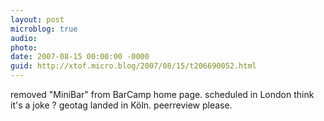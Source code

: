 ```yaml
---
layout: post
microblog: true
audio: 
photo: 
date: 2007-08-15 00:00:00 -0000
guid: http://xtof.micro.blog/2007/08/15/t206690052.html
---
```

removed "MiniBar" from BarCamp home page. scheduled in London think it's a joke ? geotag landed in Köln. peerreview please.
